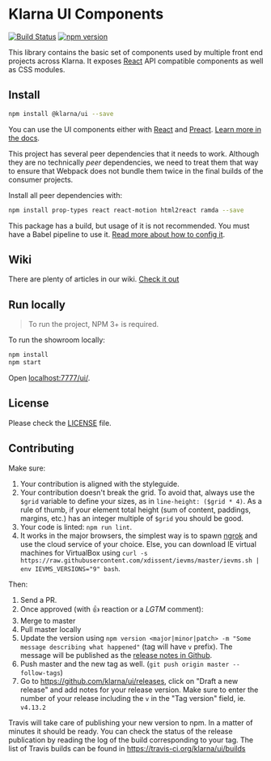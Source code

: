 # Klarna UI Components

[![Build Status](https://travis-ci.org/klarna/ui.svg?branch=master)](https://travis-ci.org/klarna/ui)
[![npm version](https://img.shields.io/npm/v/@klarna/ui.svg?maxAge=10000)](https://www.npmjs.com/package/@klarna/ui)

This library contains the basic set of components used by multiple front end projects across Klarna. It exposes [React](https://facebook.github.io/react/) API compatible components as well as CSS modules.

## Install

```sh
npm install @klarna/ui --save
```

You can use the UI components either with [React](https://facebook.github.io/react/) and [Preact](https://preactjs.com/). [Learn more in the docs](https://github.com/klarna/ui/wiki/Preact).

This project has several peer dependencies that it needs to work. Although they are no technically _peer_ dependencies, we need to treat them that way to ensure that Webpack does not bundle them twice in the final builds of the consumer projects.

Install all peer dependencies with:

```sh
npm install prop-types react react-motion html2react ramda --save
```

This package has a build, but usage of it is not recommended. You must have a Babel pipeline to use it. [Read more about how to config it](https://github.com/klarna/ui/wiki/Webpack-config).

## Wiki

There are plenty of articles in our wiki. [Check it out](https://github.com/klarna/ui/wiki)

## Run locally

> To run the project, NPM 3+ is required.

To run the showroom locally:

```sh
npm install
npm start
```

Open [localhost:7777/ui/](http://localhost:7777/ui/).

## License

Please check the [LICENSE](LICENSE) file.

## Contributing

Make sure:

1. Your contribution is aligned with the styleguide.
2. Your contribution doesn't break the grid. To avoid that, always use the `$grid` variable to define your sizes, as in `line-height: ($grid * 4)`. As a rule of thumb, if your element total height (sum of content, paddings, margins, etc.) has an integer multiple of `$grid` you should be good.
3. Your code is linted: `npm run lint`.
4. It works in the major browsers, the simplest way is to spawn [ngrok](https://ngrok.com/) and use the cloud service of your choice. Else, you can download IE virtual machines for VirtualBox using `curl -s https://raw.githubusercontent.com/xdissent/ievms/master/ievms.sh | env IEVMS_VERSIONS="9" bash`.

Then:

1. Send a PR.
2. Once approved (with 👍 reaction or a _LGTM_ comment):
  1. Merge to master
  2. Pull master locally
  3. Update the version using `npm version <major|minor|patch> -m "Some message describing what happened"` (tag will have `v` prefix). The message will be published as the [release notes in Github](https://github.com/klarna/ui/releases).
  4. Push master and the new tag as well. (`git push origin master --follow-tags`)
  5. Go to https://github.com/klarna/ui/releases, click on "Draft a new release" and add notes for your release version. Make sure to enter the number of your release including the `v` in the "Tag version" field, ie. `v4.13.2`

Travis will take care of publishing your new version to npm. In a matter of minutes it should be ready. You can check the status of the release publication by reading the log of the build corresponding to your tag. The list of Travis builds can be found in https://travis-ci.org/klarna/ui/builds
